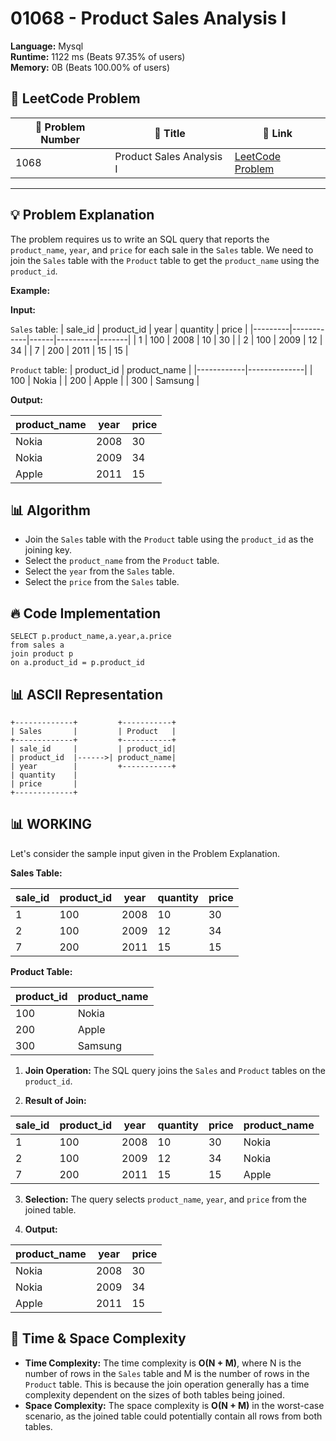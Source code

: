 # 01068 - Product Sales Analysis I
    
**Language:** Mysql  
**Runtime:** 1122 ms (Beats 97.35% of users)  
**Memory:** 0B (Beats 100.00% of users)  

## 📝 **LeetCode Problem**
| 🔢 Problem Number | 📌 Title | 🔗 Link |
|------------------|--------------------------|--------------------------|
| 1068 | Product Sales Analysis I | [LeetCode Problem](https://leetcode.com/problems/product-sales-analysis-i/) |

---

## 💡 **Problem Explanation**

The problem requires us to write an SQL query that reports the `product_name`, `year`, and `price` for each sale in the `Sales` table. We need to join the `Sales` table with the `Product` table to get the `product_name` using the `product_id`.

**Example:**

**Input:**

`Sales` table:
| sale_id | product_id | year | quantity | price |
|---------|------------|------|----------|-------|
| 1       | 100        | 2008 | 10       | 30    |
| 2       | 100        | 2009 | 12       | 34    |
| 7       | 200        | 2011 | 15       | 15    |

`Product` table:
| product_id | product_name |
|------------|--------------|
| 100        | Nokia        |
| 200        | Apple        |
| 300        | Samsung      |

**Output:**

| product_name | year | price |
|--------------|------|-------|
| Nokia        | 2008 | 30    |
| Nokia        | 2009 | 34    |
| Apple        | 2011 | 15    |

## 📊 **Algorithm**

*   Join the `Sales` table with the `Product` table using the `product_id` as the joining key.
*   Select the `product_name` from the `Product` table.
*   Select the `year` from the `Sales` table.
*   Select the `price` from the `Sales` table.

## 🔥 **Code Implementation**

```mysql
SELECT p.product_name,a.year,a.price
from sales a
join product p
on a.product_id = p.product_id
```

## 📊 **ASCII Representation**

```
+-------------+         +-----------+
| Sales       |         | Product   |
+-------------+         +-----------+
| sale_id     |         | product_id|
| product_id  |------>| product_name|
| year        |         +-----------+
| quantity    |
| price       |
+-------------+
```

## 📊 **WORKING**

Let's consider the sample input given in the Problem Explanation.

**Sales Table:**

| sale_id | product_id | year | quantity | price |
|---------|------------|------|----------|-------|
| 1       | 100        | 2008 | 10       | 30    |
| 2       | 100        | 2009 | 12       | 34    |
| 7       | 200        | 2011 | 15       | 15    |

**Product Table:**

| product_id | product_name |
|------------|--------------|
| 100        | Nokia        |
| 200        | Apple        |
| 300        | Samsung      |

1.  **Join Operation:**
    The SQL query joins the `Sales` and `Product` tables on the `product_id`.

2.  **Result of Join:**

| sale_id | product_id | year | quantity | price | product_name |
|---------|------------|------|----------|-------|--------------|
| 1       | 100        | 2008 | 10       | 30    | Nokia        |
| 2       | 100        | 2009 | 12       | 34    | Nokia        |
| 7       | 200        | 2011 | 15       | 15    | Apple        |

3.  **Selection:**
    The query selects `product_name`, `year`, and `price` from the joined table.

4.  **Output:**

| product_name | year | price |
|--------------|------|-------|
| Nokia        | 2008 | 30    |
| Nokia        | 2009 | 34    |
| Apple        | 2011 | 15    |

## 🚀 **Time & Space Complexity**

*   **Time Complexity:** The time complexity is **O(N + M)**, where N is the number of rows in the `Sales` table and M is the number of rows in the `Product` table. This is because the join operation generally has a time complexity dependent on the sizes of both tables being joined.
*   **Space Complexity:** The space complexity is **O(N + M)** in the worst-case scenario, as the joined table could potentially contain all rows from both tables.
    